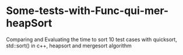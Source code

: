 # Some-tests-with-Func-qui-mer-heapSort
Comparing and Evaluating the time to sort 10 test cases with quicksort, std::sort() in c++, heapsort and mergesort algorithm 

